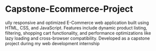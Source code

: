 # Capstone-Ecommerce-Project
ully responsive and optimized E-Commerce web application built using HTML, CSS, and JavaScript. Features include dynamic product listing, filtering, shopping cart functionality, and performance optimizations like lazy loading and cross-browser compatibility. Developed as a capstone project during my web development internship 
